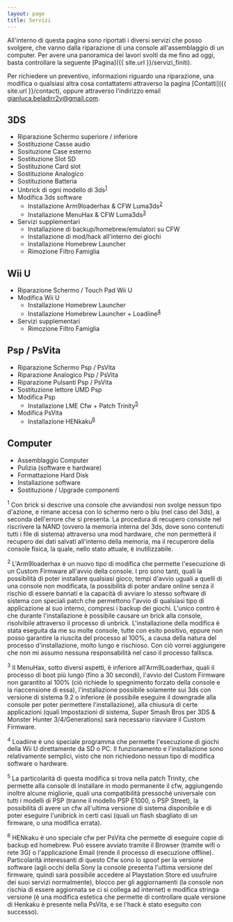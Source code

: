 ```yaml
---
layout: page
title: Servizi
---
```


All'interno di questa pagina sono riportati i diversi servizi che posso svolgere, che vanno dalla riparazione di una console all'assemblaggio di un computer. Per avere una panoramica dei lavori svolti da me fino ad oggi, basta controllare la seguente [Pagina]({{ site.url }}/servizi_finiti).

Per richiedere un preventivo, informazioni riguardo una riparazione, una modifica o qualsiasi altra cosa contattatemi attraverso la pagina [Contatti]({{ site.url }}/contact), oppure attraverso l'indirizzo email <gianluca.beladirr2y@gmail.com>.

## 3DS

* Riparazione Schermo superiore / inferiore
* Sostituzione Casse audio
* Sosituzione Case esterno
* Sostituzione Slot SD
* Sostituzione Card slot
* Sostituzione Analogico
* Sostituzione Batteria
* Unbrick di ogni modello di 3ds<sup><a href="#warn1">1</a></sup>
* Modifica 3ds software
   * Installazione Arm9loaderhax & CFW Luma3ds<sup><a href="#warn2">2</a></sup>
   * Installazione MenuHax & CFW Luma3ds<sup><a href="#warn3">3</a></sup>
* Servizi supplementari
   * Installazione di backup/homebrew/emulatori su CFW
   * Installazione di mod/hack all'interno dei giochi
   * Installazione Homebrew Launcher
   * Rimozione Filtro Famiglia
   
## Wii U

* Riparazione Schermo / Touch Pad Wii U
* Modifica Wii U
   * Installazione Homebrew Launcher
   * Installazione Homebrew Launcher + Loadiine<sup><a href="#warn4">4</a></sup>
* Servizi supplementari
   * Rimozione Filtro Famiglia
   
## Psp / PsVita

* Riparazione Schermo Psp / PsVita
* Riparazione Analogico Psp / PsVita
* Riparazione Pulsanti Psp / PsVita
* Sostituzione lettore UMD Psp
* Modifica Psp
   * Installazione LME Cfw + Patch Trinity<sup><a href="#warn5">5</a></sup>
* Modifica PsVita
   * Installazione HENkaku<sup><a href="#warn6">6</a></sup>
   
## Computer

* Assemblaggio Computer
* Pulizia (software e hardware)
* Formattazione Hard Disk
* Installazione software
* Sostituzione / Upgrade componenti
 
<sup><a id="warn1">1</a></sup> Con brick si descrive una console che avviandosi non svolge nessun tipo d'azione, e rimane accesa con lo schermo nero o blu (nel caso del 3ds), a seconda dell'errore che si presenta. La procedura di recupero consiste nel riscrivere la NAND (ovvero la memoria interna del 3ds, dove sono contenuti tutti i file di sistema) attraverso una mod hardware, che non permetterà il recupero dei dati salvati all'interno della memoria, ma il recuperore della console fisica, la quale, nello stato attuale, è inutilizzabile.

<sup><a id="warn2">2</a></sup> L'Arm9loaderhax è un nuovo tipo di modifica che permette l'esecuzione di un Custom Firmware all'avvio della console. I pro sono tanti, quali la possibilità di poter installare qualsiasi gioco, tempi d'avvio uguali a quelli di una console non modificata, la possibilità di poter andare online senza il rischio di essere bannati e la capacità di avviare lo stesso software di sistema con speciali patch che permettono l'avvio di qualsiasi tipo di applicazione al suo interno, compresi i backup dei giochi. L'unico contro è che durante l'installazione è possibile causare un brick alla console, risolvibile attraverso il processo di unbrick.
L'installazione della modifica è stata eseguita da me su molte console, tutte con esito positivo, eppure non posso garantire la riuscita del processo al 100%, a causa della natura del processo d'installazione, molto lungo e rischioso. Con ciò vorrei aggiungere che non mi assumo nessuna responsabilità nel caso il processo fallisca.

<sup><a id="warn3">3</a></sup> Il MenuHax, sotto diversi aspetti, è inferiore all'Arm9Loaderhax, quali il processo di boot più lungo (fino a 30 secondi), l'avvio del Custom Firmware non garantito al 100% (ciò richiede lo spegnimento forzato della console e la riaccensione di essa), l'installazione possibile solamente sui 3ds con versione di sistema 9.2 o inferiore (è possibile eseguire il downgrade alla console per poter permettere l'installazione), alla chiusura di certe applicazioni (quali Impostazioni di sistema, Super Smash Bros per 3DS & Monster Hunter 3/4/Generations) sarà necessario riavviare il Custom Firmware.

<sup><a id="warn4">4</a></sup> Loadiine è uno speciale programma che permette l'esecuzione di giochi della Wii U direttamente da SD o PC. Il funzionamento e l'installazione sono relativamente semplici, visto che non richiedono nessun tipo di modifica software o hardware.

<sup><a id="warn5">5</a></sup> La particolarità di questa modifica si trova nella patch Trinity, che permette alla console di installare in modo permanente il cfw, aggiungendo inoltre alcune migliorie, quali una compatibilità pressoché universale con tutti i modelli di PSP (tranne il modello PSP E1000, o PSP Street), la possibilità di avere un cfw all'ultima versione di sistema disponibile e di poter eseguire l'unibrick in certi casi (quali un flash sbagliato di un firmware, o una modifica errata).

<sup><a id="warn5">6</a></sup> HENkaku è uno speciale cfw per PsVita che permette di eseguire copie di backup ed homebrew. Può essere avviato tramite il Browser (tramite wifi o rete 3G) o l'applicazione Email (rende il processo di esecuzione offline). Particolarità interessanti di questo Cfw sono lo spoof per la versione software (agli occhi della Sony la console presenta l'ultima versione del firmware, quindi sarà possibile accedere al Playstation Store ed usufruire dei suoi servizi normalmente), blocco per gli aggiornamenti (la console non rischia di essere aggiornata se ci si collega ad internet) e modifica stringa versione (è una modifica estetica che permette di controllare quale versione di Henkaku è presente nella PsVita, e se l'hack è stato eseguito con successo).